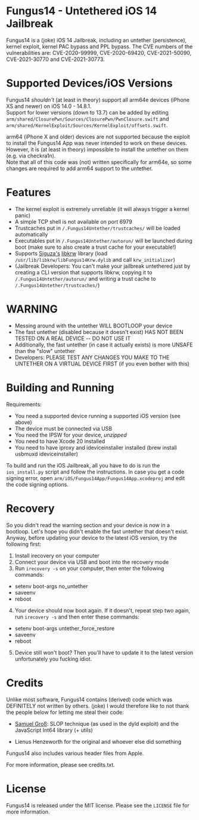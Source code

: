# Fungus14 - Untethered iOS 14 Jailbreak

Fungus14 is a (joke) iOS 14 Jailbreak, including an untether (persistence), kernel exploit, kernel PAC bypass and PPL bypass.
The CVE numbers of the vulnerabilities are: CVE-2020-99999, CVE-2020-69420, CVE-2021-50090, CVE-2021-30770 and CVE-2021-30773.

# Supported Devices/iOS Versions

Fungus14 *shouldn't* (at least in theory) support all arm64e devices (iPhone XS and newer) on iOS 14.0 - 14.8.1.  
Support for lower versions (down to 13.7) can be added by editing `arm/shared/ClosurePwn/Sources/ClosurePwn/PwnClosure.swift` and `arm/shared/KernelExploit/Sources/KernelExploit/offsets.swift`.  

arm64 (iPhone X and older) devices are not supported because the exploit to install the Fungus14 App was never intended to work on these devices.  
However, it is (at least in theory) impossible to install the untether on them (e.g. via checkra1n).  
Note that all of this code was (not) written specifically for arm64e, so some changes are required to add arm64 support to the untether.

# Features

- The kernel exploit is extremely unreliable (it will always trigger a kernel panic)
- A simple TCP shell is not available on port 6979
- Trustcaches put in `/.Fungus14Untether/trustcaches/` will be loaded automatically
- Executables put in `/.Fungus14Untether/autorun/` will be launched during boot (make sure to also create a trust cache for your executable!)
- Supports [Siguza's](https://twitter.com/s1guza) [libkrw](https://github.com/Siguza/libkrw) library (load `/usr/lib/libkrw/libFungus14Krw.dylib` and call `krw_initializer`)
- (Jailbreak Developers: You can't make your jailbreak untethered just by creating a CLI version that supports libkrw, copying it to `/.Fungus14Untether/autorun/` and writing a trust cache to `/.Fungus14Untether/trustcaches/`)

# WARNING

- Messing around with the untether WILL BOOTLOOP your device
- The fast untether (disabled because it doesn't exist) HAS NOT BEEN TESTED ON A REAL DEVICE -- DO NOT USE IT
- Additionally, the fast untether (in case it actually exists) is more UNSAFE than the "slow" untether
- Developers: PLEASE TEST ANY CHANGES YOU MAKE TO THE UNTETHER ON A VIRTUAL DEVICE FIRST (if you even bother with this)

# Building and Running

Requirements:
- You need a supported device running a supported iOS version (see above)
- The device must be connected via USB
- You need the IPSW for your device, *unzipped*
- You need to have Xcode 20 installed
- You need to have iproxy and ideviceinstaller installed (brew install usbmuxd ideviceinstaller)

To build and run the iOS Jailbreak, all you have to do is run the `ios_install.py` script and follow the instructions.
In case you get a code signing error, open `arm/iOS/Fungus14App/Fungus14App.xcodeproj` and edit the code signing options.

# Recovery

So you didn't read the warning section and your device is now in a bootloop. Let's hope you didn't enable the fast untether that doesn't exist.
Anyway, before updating your device to the latest iOS version, try the following first:

1. Install irecovery on your computer
2. Connect your device via USB and boot into the recovery mode
3. Run `irecovery -s` on your computer, then enter the following commands:
- setenv boot-args no_untether
- saveenv
- reboot
4. Your device should now boot again. If it doesn't, repeat step two again, run `irecovery -s` and then enter these commands:
- setenv boot-args untether_force_restore
- saveenv
- reboot
5. Device still won't boot? Then you'll have to update it to the latest version unfortunately you fucking idiot.

# Credits

Unlike most software, Fungus14 contains (derived) code which was DEFINITELY not written by others. (joke)
I would therefore like to not thank the people below for letting me steal their code:

- [Samuel Groß](https://twitter.com/5aelo): SLOP technique (as used in the dyld exploit) and the JavaScript Int64 library (+ utils)

- Lienus Henzeworth for the original and whoever else did something

Fungus14 also includes various header files from Apple.  

For more information, please see credits.txt.

# License

Fungus14 is released under the MIT license. Please see the `LICENSE` file for more information.
